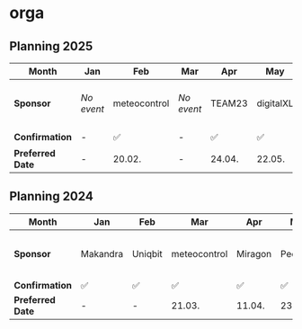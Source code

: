 # orga

## Planning 2025

| **Month**   | Jan | Feb | Mar | Apr | May | Jun | Jul | Aug | Sep | Oct | Nov | Dec |
| ------- | --- | --- | --- | --- | --- | --- | --- | --- | --- | --- | --- | --- |
| **Sponsor** |  _No event_ |   meteocontrol  |  _No event_  |  TEAM23 |    digitalXL   | AraCom |   _No event planned so far_  |   _No event planned so far_  |   Peerigon  |  _No event_  |   Tuxedo |   _No event planned so far_  |
| **Confirmation** |  _-_ |   ✅   |  _-_ | ✅ | ✅ |  ✅  |   _-_  |  _-_  |  ✅ | _-_ | 🔒 |   _-_  |
| **Preferred Date** | _-_ | 20.02. | _-_ | 24.04.| 22.05. | 12.06. | _-_ | _-_ | 25.09. | _-_ | 13.11. | _-_ |

## Planning 2024

| **Month**   | Jan | Feb | Mar | Apr | May | Jun | Jul | Aug | Sep | Oct | Nov | Dec |
| ------- | --- | --- | --- | --- | --- | --- | --- | --- | --- | --- | --- | --- |
| **Sponsor** |  Makandra |   Uniqbit  |  meteocontrol  |  Miragon  |    Peerigon   | mischok |   AraCom  |   _No event planned so far_  |   TEAM23  |  _No event_  |   Makandra  |   Uniqbit  |
| **Confirmation** |  ✅  |    ✅    |    ✅   | ✅ |  ✅ |  ✅  |   ✅  |  _-_  |  ✅  | _-_ | ✅ |   ✅  |
| **Preferred Date** | _-_ | _-_ | 21.03. | 11.04.| 23.05.| _-_ | 25.07. | _-_ | 26.09. | _-_ | _-_ | _-_ |

  
